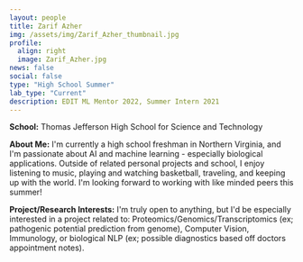 ```yaml
---
layout: people
title: Zarif Azher
img: /assets/img/Zarif_Azher_thumbnail.jpg
profile:
  align: right
  image: Zarif_Azher.jpg
news: false
social: false
type: "High School Summer"
lab_type: "Current"
description: EDIT ML Mentor 2022, Summer Intern 2021
---
```


**School:** Thomas Jefferson High School for Science and Technology

**About Me:**
I'm currently a high school freshman in Northern Virginia, and I'm passionate about AI and machine learning - especially biological applications. Outside of related personal projects and school, I enjoy listening to music, playing and watching basketball, traveling, and keeping up with the world. I'm looking forward to working with like minded peers this summer!

**Project/Research Interests:**
I'm truly open to anything, but I'd be especially interested in a project related to: Proteomics/Genomics/Transcriptomics (ex; pathogenic potential prediction from genome), Computer Vision, Immunology, or biological NLP (ex; possible diagnostics based off doctors appointment notes).
